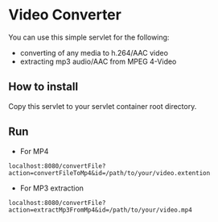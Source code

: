 # Video Converter

You can use this simple servlet for the following:
- converting of any media to h.264/AAC video
- extracting mp3 audio/AAC from MPEG 4-Video

## How to install

Copy this servlet to your servlet container root directory.

## Run
- For MP4
```
localhost:8080/convertFile?action=convertFileToMp4&id=/path/to/your/video.extention
```

- For MP3 extraction 
```
localhost:8080/convertFile?action=extractMp3FromMp4&id=/path/to/your/video.mp4
```
